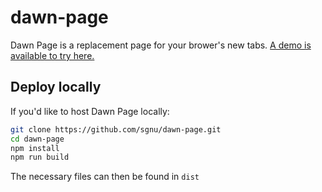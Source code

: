 # dawn-page

Dawn Page is a replacement page for your brower's new tabs.
[A demo is available to try here.](https://sgnu.github.io/dawn-page)

## Deploy locally

If you'd like to host Dawn Page locally:

```sh
git clone https://github.com/sgnu/dawn-page.git
cd dawn-page
npm install
npm run build
```

The necessary files can then be found in `dist`